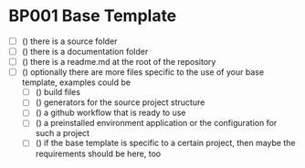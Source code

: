 # BP001 Base Template

- [ ] () there is a source folder
- [ ] () there is a documentation folder
- [ ] () there is a readme.md at the root of the repository
- [ ] () optionally there are more files specific to the use of your base template, examples could be
  - [ ] () build files
  - [ ] () generators for the source project structure
  - [ ] () a github workflow that is ready to use
  - [ ] () a preinstalled environment application or the configuration for such a project
  - [ ] () if the base template is specific to a certain project, then maybe the requirements should be here, too
